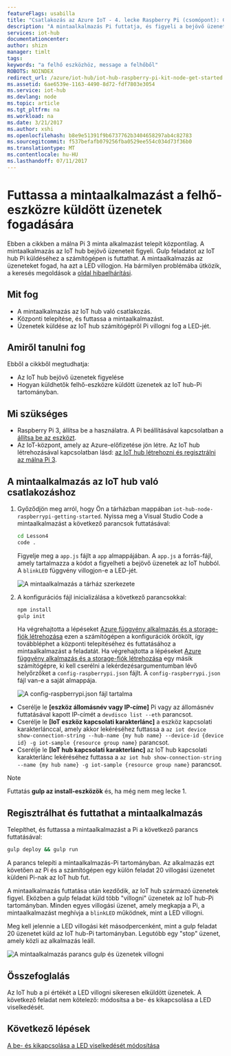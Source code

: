 ```yaml
---
featureFlags: usabilla
title: "Csatlakozás az Azure IoT - 4. lecke Raspberry Pi (csomópont): Cloud eszközre |} Microsoft Docs"
description: "A mintaalkalmazás Pi futtatja, és figyeli a bejövő üzenetek az IoT hub. Új gulp feladat üzeneteket küld a az IoT-központ a LED villogni a Pi."
services: iot-hub
documentationcenter: 
author: shizn
manager: timlt
tags: 
keywords: "a felhő eszközhöz, message a felhőből"
ROBOTS: NOINDEX
redirect_url: /azure/iot-hub/iot-hub-raspberry-pi-kit-node-get-started
ms.assetid: 6ae6539e-1163-4490-8d72-fdf7803e3054
ms.service: iot-hub
ms.devlang: node
ms.topic: article
ms.tgt_pltfrm: na
ms.workload: na
ms.date: 3/21/2017
ms.author: xshi
ms.openlocfilehash: b8e9e51391f9b6737762b3404658297ab4c82783
ms.sourcegitcommit: f537befafb079256fba0529ee554c034d73f36b0
ms.translationtype: MT
ms.contentlocale: hu-HU
ms.lasthandoff: 07/11/2017
---
```

# <a name="run-the-sample-application-to-receive-cloud-to-device-messages"></a>Futtassa a mintaalkalmazást a felhő-eszközre küldött üzenetek fogadására
Ebben a cikkben a málna Pi 3 minta alkalmazást telepít központilag. A mintaalkalmazás az IoT hub bejövő üzeneteit figyeli. Gulp feladatot az IoT hub Pi küldéséhez a számítógépen is futtathat. A mintaalkalmazás az üzeneteket fogad, ha azt a LED villogjon. Ha bármilyen problémába ütközik, a keresés megoldások a [oldal hibaelhárítási](iot-hub-raspberry-pi-kit-node-troubleshooting.md).

## <a name="what-you-will-do"></a>Mit fog
* A mintaalkalmazás az IoT hub való csatlakozás.
* Központi telepítése, és futtassa a mintaalkalmazást.
* Üzenetek küldése az IoT hub számítógépről Pi villogni fog a LED-jét.

## <a name="what-you-will-learn"></a>Amiről tanulni fog
Ebből a cikkből megtudhatja:
* Az IoT hub bejövő üzenetek figyelése
* Hogyan küldhetők felhő-eszközre küldött üzenetek az IoT hub-Pi tartományban.

## <a name="what-you-need"></a>Mi szükséges
* Raspberry Pi 3, állítsa be a használatra. A Pi beállításával kapcsolatban a [állítsa be az eszközt](iot-hub-raspberry-pi-kit-node-lesson1-configure-your-device.md).
* Az IoT-központ, amely az Azure-előfizetése jön létre. Az IoT hub létrehozásával kapcsolatban lásd: [az IoT hub létrehozni és regisztrálni az málna Pi 3](iot-hub-raspberry-pi-kit-node-lesson2-prepare-azure-iot-hub.md).

## <a name="connect-the-sample-application-to-your-iot-hub"></a>A mintaalkalmazás az IoT hub való csatlakozáshoz
1. Győződjön meg arról, hogy Ön a tárházban mappában `iot-hub-node-raspberrypi-getting-started`. Nyissa meg a Visual Studio Code a mintaalkalmazást a következő parancsok futtatásával:
   
   ```bash
   cd Lesson4
   code .
   ```
   
   Figyelje meg a `app.js` fájlt a `app` almappájában. A `app.js` a forrás-fájl, amely tartalmazza a kódot a figyelheti a bejövő üzenetek az IoT hubból. A `blinkLED` függvény villogjon-e a LED-jét.
   
   ![A mintaalkalmazás a tárház szerkezete](media/iot-hub-raspberry-pi-lessons/lesson4/repo_structure.png)
2. A konfigurációs fájl inicializálása a következő parancsokkal:
   
   ```bash
   npm install
   gulp init
   ```
   
   Ha végrehajtotta a lépéseket [Azure függvény alkalmazás és a storage-fiók létrehozása](iot-hub-raspberry-pi-kit-node-lesson3-deploy-resource-manager-template.md) ezen a számítógépen a konfigurációk örökölt, így továbbléphet a központi telepítéséhez és futtatásához a mintaalkalmazást a feladatát. Ha végrehajtotta a lépéseket [Azure függvény alkalmazás és a storage-fiók létrehozása](iot-hub-raspberry-pi-kit-node-lesson3-deploy-resource-manager-template.md) egy másik számítógépre, ki kell cserélni a lekérdezésargumentumban lévő helyőrzőket a `config-raspberrypi.json` fájlt. A `config-raspberrypi.json` fájl van-e a saját almappája.
   
   ![A config-raspberrypi.json fájl tartalma](media/iot-hub-raspberry-pi-lessons/lesson4/config_raspberrypi.png)

* Cserélje le **[eszköz állomásnév vagy IP-címe]** Pi vagy az állomásnév futtatásával kapott IP-címét a `devdisco list --eth` parancsot.
* Cserélje le **[IoT eszköz kapcsolati karakterlánc]** a eszköz kapcsolati karakterlánccal, amely akkor lekéréséhez futtassa a `az iot device show-connection-string --hub-name {my hub name} --device-id {device id} -g iot-sample {resource group name}` parancsot.
* Cserélje le **[IoT hub kapcsolati karakterlánc]** az IoT hub kapcsolati karakterlánc lekéréséhez futtassa a `az iot hub show-connection-string --name {my hub name} -g iot-sample {resource group name}` parancsot.

> [!NOTE]
> Futtatás **gulp az install-eszközök** és, ha még nem meg lecke 1.

## <a name="deploy-and-run-the-sample-application"></a>Regisztrálhat és futtathat a mintaalkalmazás
Telepíthet, és futtassa a mintaalkalmazást a Pi a következő parancs futtatásával:

```bash
gulp deploy && gulp run
```

A parancs telepíti a mintaalkalmazás-Pi tartományban. Az alkalmazás ezt követően az Pi és a számítógépen egy külön feladat 20 villogási üzenetet küldeni Pi-nak az IoT hub fut.

A mintaalkalmazás futtatása után kezdődik, az IoT hub származó üzenetek figyel. Eközben a gulp feladat küld több "villogni" üzenetek az IoT hub-Pi tartományban. Minden egyes villogási üzenet, amely megkapja a Pi, a mintaalkalmazást meghívja a `blinkLED` működnek, mint a LED villogni.

Meg kell jelennie a LED villogási két másodpercenként, mint a gulp feladat 20 üzenetet küld az IoT hub-Pi tartományban. Legutóbb egy "stop" üzenet, amely közli az alkalmazás leáll.

![A mintaalkalmazás parancs gulp és üzenetek villogni](media/iot-hub-raspberry-pi-lessons/lesson4/gulp_blink.png)

## <a name="summary"></a>Összefoglalás
Az IoT hub a pi értékét a LED villogni sikeresen elküldött üzenetek. A következő feladat nem kötelező: módosítsa a be- és kikapcsolása a LED viselkedését.

## <a name="next-steps"></a>Következő lépések
[A be- és kikapcsolása a LED viselkedését módosítása](iot-hub-raspberry-pi-kit-node-lesson4-change-led-behavior.md)


